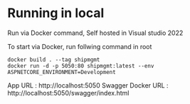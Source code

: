 # Running in local
Run via Docker command, Self hosted in Visual studio 2022 <br />

To start via Docker, run follwing command in root <br />
```
docker build . --tag shipmgmt
docker run -d -p 5050:80 shipmgmt:latest --env ASPNETCORE_ENVIRONMENT=Development
```
App URL : http://localhost:5050
Swagger Docker URL : http://localhost:5050/swagger/index.html   

